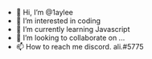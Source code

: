 - 👋 Hi, I’m @1aylee
- 👀 I’m interested in coding
- 🌱 I’m currently learning Javascript
- 💞️ I’m looking to collaborate on ...
- 📫 How to reach me discord. ali.#5775

<!---
1aylee/1aylee is a ✨ special ✨ repository because its `README.md` (this file) appears on your GitHub profile.
You can click the Preview link to take a look at your changes.
--->

